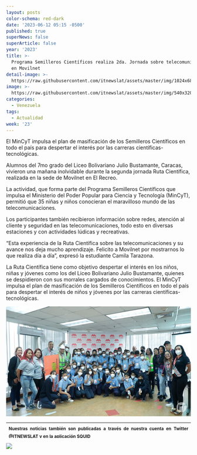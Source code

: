 ```yaml
---
layout: posts
color-schema: red-dark
date: '2023-06-12 05:15 -0500'
published: true
superNews: false
superArticle: false
year: '2023'
title: >-
  Programa Semilleros Científicos realiza 2da. Jornada sobre telecomunicaciones
  en Movilnet
detail-image: >-
  https://raw.githubusercontent.com/itnewslat/assets/master/img/1024x680/movilnet-colegio-g.jpg
image: >-
  https://raw.githubusercontent.com/itnewslat/assets/master/img/540x320/movilnet-colegio-p.jpg
categories:
  - Venezuela
tags:
  - Actualidad
week: '23'
---
```

El MinCyT impulsa el plan de masificación de los Semilleros Científicos en todo el país para despertar el interés por las carreras científicas-tecnológicas.

Alumnos del 7mo grado del Liceo Bolivariano Julio Bustamante, Caracas, vivieron una mañana inolvidable durante la segunda jornada Ruta Científica, realizada en la sede de Movilnet en El Recreo.

La actividad, que forma parte del Programa Semilleros Científicos que impulsa el Ministerio del Poder Popular para Ciencia y Tecnología (MinCyT), permitió que 35 niñas y niños conocieran el maravilloso mundo de las telecomunicaciones.

Los participantes también recibieron información sobre redes, atención al cliente y seguridad en las telecomunicaciones, todo esto en diversas estaciones y con actividades lúdicas y recreativas.

“Esta experiencia de la Ruta Científica sobre las telecomunicaciones y su avance nos deja mucho aprendizaje. Felicito a Movilnet por mostrarnos lo que realiza día a día”, expresó la estudiante Camila Tarazona.
 
La Ruta Científica tiene como objetivo despertar el interés en los niños, niñas y jóvenes como los del Liceo Bolivariano Julio Bustamante, quienes se despidieron con sus morrales cargados de conocimientos.
El MinCyT impulsa el plan de masificación de los Semilleros Científicos en todo el país para despertar el interés de niños y jóvenes por las carreras científicas-tecnológicas.

![](https://raw.githubusercontent.com/itnewslat/assets/master/img/540x320/movilnet-colegio-p.jpg)

<table style="height: 42px;" width="569">
<tbody>
<tr>
<td style="text-align: justify;"><sub><strong>Nuestras noticias también son publicadas a través de nuestra cuenta en Twitter <a href="https://twitter.com/itnewslat?lang=es">@ITNEWSLAT</a> y en la aplicación <a href="https://squidapp.co/en/">SQUID</a></strong></sub></td>
</tr>
</tbody>
</table>
<img src="https://tracker.metricool.com/c3po.jpg?hash=56f88a41e39ab42c063cc51676587a04"/>